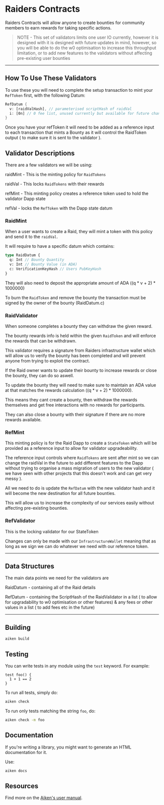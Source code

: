 # Raiders Contracts

Raiders Contracts will allow anyone to create bounties for community members to earn 
rewards for taking specific actions.

> NOTE - This set of validators limits one user IO currently, however it is designed with
> it is designed with future updates in mind, however, so you will be able to do the w0
> optimisation to increase this throughput limitation, or to add new features to the
> validators without affecting pre-existing user bounties

---

## How To Use These Validators

To use these you will need to complete the setup transaction to mint your `RefToken` 
first, with the following Datum:

```rust
RefDatum {
  v: [raidValHash], // parameterised scriptHash of raidVal
  i: [0n] // 0 fee list, unused currently but available for future changes
} 
```

Once you have your refToken it will need to be added as a reference input to each 
transaction that mints a Bounty as it will control the RaidToken output ( to make sure 
it is sent to the validator ).

## Validator Descriptions

There are a few validators we will be using:

raidMint - This is the minting policy for `RaidTokens`

raidVal - This locks `RaidTokens` with their rewards

refMint - This minting policy creates a reference token used to hold the validator Dapp 
state

refVal - locks the `RefToken` with the Dapp state datum

### RaidMint

When a user wants to create a Raid, they will mint a token with this policy and send it 
to the `raidVal`.

It will require to have a specific datum which contains:

```rust
type RaidDatum {
  q: Int // Bounty Quantity
  v: Int // Bounty Value (in ADA)
  c: VerificationKeyHash // Users PubKeyHash
}
```

They will also need to deposit the appropriate amount of ADA ((q * v + 2) * 1000000)

To burn the `RaidToken` and remove the bounty the transaction must be signed by the owner 
of the bounty (RaidDatum.c)

### RaidValidator

When someone completes a bounty they can withdraw the given reward.

The bounty rewards info is held within the given `RaidToken` and will enforce the rewards 
that can be withdrawn.

This validator requires a signature from Raiders infrastructure wallet which will allow 
us to verify the bounty has been completed and will prevent anyone from trying to exploit 
the contract.

If the Raid owner wants to update their bounty to increase rewards or close the bounty, 
they can do so aswell.

To update the bounty they will need to make sure to maintain an ADA value at that matches 
the rewards calculation ((q * v + 2) * 1000000). 

This means they cant create a bounty, then withdraw the rewards themselves and get free 
interactions with no rewards for participants.

They can also close a bounty with their signature if there are no more rewards available.

### RefMint

This minting policy is for the Raid Dapp to create a `StateToken` which will be provided 
as a reference input to allow for validator upgradeability.

The reference input controls where `RaidTokens` are sent after mint so we can change the 
raidVal in the future to add different features to the Dapp without trying to organise a 
mass migration of users to the new validator ( we have seen with other projects that this 
doesn't work and can get very messy ).

All we need to do is update the `RefDatum` with the new validator hash and it will become 
the new destination for all future bounties.

This will allow us to increase the complexity of our services easily without affecting 
pre-existing bounties.

### RefValidator

This is the locking validator for our StateToken

Changes can only be made with our `InfrastructureWallet` meaning that as long as we sign 
we can do whatever we need with our reference token.

---

## Data Structures

The main data points we need for the validators are

RaidDatum - containing all of the Raid details

RefDatum - containing the ScriptHash of the RaidValidator in a list ( to allow for 
upgradability to w0 optimisation or other features) & any fees or other values in a list 
( to add fees etc in the future)

---

## Building

```sh
aiken build
```

## Testing

You can write tests in any module using the `test` keyword. For example:

```gleam
test foo() {
  1 + 1 == 2
}
```

To run all tests, simply do:

```sh
aiken check
```

To run only tests matching the string `foo`, do:

```sh
aiken check -m foo
```

## Documentation

If you're writing a library, you might want to generate an HTML documentation for it.

Use:

```sh
aiken docs
```

## Resources

Find more on the [Aiken's user manual](https://aiken-lang.org).
